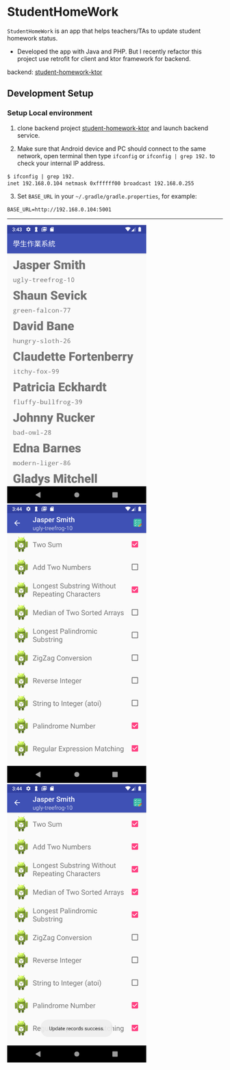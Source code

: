 # StudentHomeWork

`StudentHomeWork` is an app that helps teachers/TAs to update student homework status. 

* Developed the app with Java and PHP. But I recently refactor this project use retrofit for client and ktor framework for backend.

backend: [student-homework-ktor](https://github.com/tonyyang924/student-homework-ktor)

## Development Setup

### Setup Local environment 

1. clone backend project [student-homework-ktor](https://github.com/tonyyang924/student-homework-ktor) and launch backend service.

2. Make sure that Android device and PC should connect to the same network, open terminal then type `ifconfig` or `ifconfig | grep 192.` to check your internal IP address. 
```
$ ifconfig | grep 192.
inet 192.168.0.104 netmask 0xffffff00 broadcast 192.168.0.255
```

3. Set `BASE_URL` in your `~/.gradle/gradle.properties`, for example:
```
BASE_URL=http://192.168.0.104:5001
```

---

<img src="screenshots/student_page.png" height="650" />
<img src="screenshots/review_page.png" height="650" />
<img src="screenshots/review_page_update.png" height="650" />